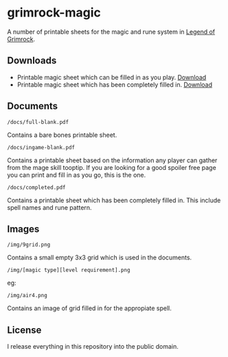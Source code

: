 grimrock-magic
==============

A number of printable sheets for the magic and rune system in [Legend of Grimrock](http://www.grimrock.net/).

Downloads
---------
* Printable magic sheet which can be filled in as you play. [Download](https://github.com/stuartdb/grimrock-magic/raw/master/doc/ingame-blank.pdf)
* Printable magic sheet which has been completely filled in. [Download](https://github.com/stuartdb/grimrock-magic/raw/master/doc/completed.pdf)


Documents
---------

    /docs/full-blank.pdf

Contains a bare bones printable sheet.

    /docs/ingame-blank.pdf

Contains a printable sheet based on the information any player can gather from the mage skill tooptip.
If you are looking for a good spoiler free page you can print and fill in as you go, this is the one.

    /docs/completed.pdf

Contains a printable sheet which has been completely filled in. This include spell names and rune pattern.


Images
------

    /img/9grid.png

Contains a small empty 3x3 grid which is used in the documents.

    /img/[magic type][level requirement].png

eg:

    /img/air4.png

Contains an image of grid filled in for the appropiate spell.


License
-------

I release everything in this repository into the public domain.
